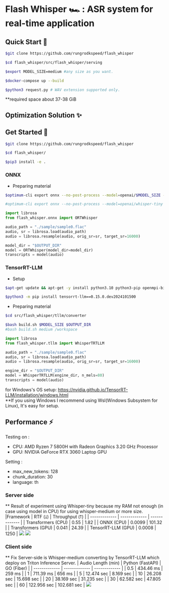 # Flash Whisper 🏎️ : ASR system for real-time application

## Quick Start 🚀

```bash
$git clone https://github.com/rungrodkspeed/flash_whisper

$cd flash_whisper/src/flash_whisper/serving

$export MODEL_SIZE=medium #any size as you want.

$docker-compose up --build
```

```bash
$python3 request.py # WAV extension supported only.
```

**required space about 37-38 GiB

## Optimization Solution ✨


## Get Started 🌟
```bash
$git clone https://github.com/rungrodkspeed/flash_whisper

$cd flash_whisper/

$pip3 install -e .
```

### ONNX
- Preparing material
```bash
$optimum-cli export onnx --no-post-process --model=openai/$MODEL_SIZE --task=automatic-speech-recognition-with-past $OUTPUT_DIR

#optimum-cli export onnx --no-post-process --model=openai/whisper-tiny --task=automatic-speech-recognition-with-past outs
```

```python
import librosa
from flash_whisper.onnx import ORTWhisper

audio_path = "./sample/sample0.flac"
audio, sr = librosa.load(audio_path)
audio = librosa.resample(audio, orig_sr=sr, target_sr=16000)

model_dir = "$OUTPUT_DIR"
model = ORTWhisper(model_dir=model_dir)
transcripts = model(audio)
```


### TensorRT-LLM
- Setup
```bash
$apt-get update && apt-get -y install python3.10 python3-pip openmpi-bin libopenmpi-dev git git-lfs wget

$python3 -m pip install tensorrt-llm==0.15.0.dev2024101500
```

- Preparing material
```bash
$cd src/flash_whisper/tllm/converter

$bash build.sh $MODEL_SIZE $OUTPUT_DIR 
#bash build.sh medium /workspace
```

```python
import librosa
from flash_whisper.tllm import WhisperTRTLLM

audio_path = "./sample/sample0.flac"
audio, sr = librosa.load(audio_path)
audio = librosa.resample(audio, orig_sr=sr, target_sr=16000)

engine_dir = "$OUTPUT_DIR"
model = WhisperTRTLLM(engine_dir, n_mels=80)
transcripts = model(audio)
```

for Windows's OS setup: https://nvidia.github.io/TensorRT-LLM/installation/windows.html \
**If you using Windows I recommend using Wsl(Windows Subsystem for Linux), It's easy for setup.

## Performance ⚡

Testing on :
 - CPU: AMD Ryzen 7 5800H with Radeon Graphics 3.20 GHz Processor
 - GPU: NVIDIA GeForce RTX 3060 Laptop GPU

Setting :
 - max_new_tokens: 128
 - chunk_duration: 30
 - language: th

### Server side
** Result of experiment using Whisper-tiny because my RAM not enough (in case using model in CPU) for using whisper-medium or more size.
|Framework | RTF (⭣) | Throughput (⭡) |
| ------------- | ------------- | ------------- |
| Transformers (CPU) |  0.55  | 1.82 |
| ONNX (CPU) |  0.0099  | 101.32 |
| Transformers (GPU) |  0.041  | 24.39 |
| TensorRT-LLM (GPU) |  0.0008 | 1250 |
<image src="/media/rtf.png"/>
<image src="/media/throughput.png"/>

### Client side
** Fix Server-side is Whisper-medium converting by TensorRT-LLM which deploy on Triton Inference Server.
| Audio Length (min) | Python (FastAPI)  | GO (Fiber) |
| ------------- | ------------- | ------------- |
| 0.5 |  434.46 ms  | 259 ms |
| 1 |  711.39 ms  | 656 ms |
| 5 |  12.474 sec  | 8.169 sec |
| 10 |  26.208 sec  | 15.698 sec |
| 20 |  38.169 sec  | 31.235 sec |
| 30 |  62.582 sec  | 47.805 sec |
| 60 |  122.956 sec  | 102.681 sec |
<image src="/media/end2end.png"/>

